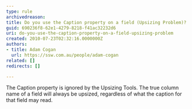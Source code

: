 ```yaml
---
type: rule
archivedreason: 
title: Do you use the Caption property on a field (Upsizing Problem)?
guid: 690236f8-62e1-4279-8218-f41ac32232d6
uri: do-you-use-the-caption-property-on-a-field-upsizing-problem
created: 2010-07-23T02:32:16.0000000Z
authors:
- title: Adam Cogan
  url: https://ssw.com.au/people/adam-cogan
related: []
redirects: []

---
```


The Caption property is ignored by the Upsizing Tools. The true column name of a field will always be upsized, regardless of what the caption for that field may read.  
<!--endintro-->
